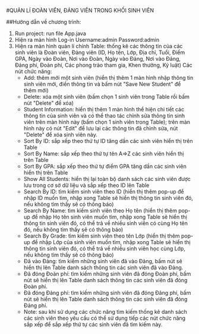 
#QUẢN LÍ ĐOÀN VIÊN, ĐẢNG VIÊN TRONG KHỐI SINH VIÊN

##Hướng dẫn về chương trình:
1. Run project: run file App.java
2. Hiện ra màn hình Log-in 
   Username:admin
   Password:admin
3. Hiện ra màn hình quản lí chính
   Table: thống kê các thông tin của các sinh viên là Đoàn viên, Đảng viên (ID, Họ tên, Lớp, Địa chỉ, Tuổi, Điểm GPA, Ngày vào Đoàn, Nơi vào Đoàn, Ngày vào Đảng, Nơi vào Đảng, Đảng phí, Đoàn phí, Các phong trào tham gia, Khen thưởng, Kỷ luật)
   Các nút chức năng:
	- Add: thêm mới một sinh viên (hiển thị thêm 1 màn hình nhập thông tin sinh viên mới, điền thông tin và bấm nút "Save New Student" để thêm mới)
	- Delete: xóa một sinh viên (bấm chọn 1 sinh viên trong Table rồi bấm nút "Delete" để xóa)
	- Student Information: hiển thị thêm 1 màn hình thể hiện chi tiết các thông tin của sinh viên và có thể thao tác chỉnh sửa thông tin sinh viên trên màn hình này (bấm chọn 1 sinh viên trong Table); trên màn hình này có nút "Edit" để lưu lại các thông tin đã chỉnh sửa, nút "Delete" để xóa sinh viên này.
	- Sort By ID: sắp xếp theo thứ tự ID tăng dần các sinh viên hiển thị trên Table
	- Sort By Name: sắp xếp theo thứ tự tên A=>Z các sinh viên hiển thị trên Table
	- Sort By GPA: sắp xếp theo thứ tự điểm GPA tăng dần các sinh viên hiển thị trên Table
	- Show All Students: hiển thị lại toàn bộ danh sách các sinh viên được lưu trong cơ sở dữ liệu và sắp xếp theo ID lên Table
	- Search By ID: tìm kiếm sinh viên theo ID (hiển thị thêm pop-up để nhập ID muốn tìm, nhập xong Table sẽ hiển thị thông tin sinh viên đó, nếu không tìm thấy sẽ có thông báo)
	- Search By Name: tìm kiếm sinh viên theo Họ tên (hiển thị thêm pop-up để nhập Họ tên sinh viên muốn tìm, nhập xong Table sẽ hiển thị thông tin sinh viên đó, có thể trả về nhiều sinh viên có cùng Họ tên đó, nếu không tìm thấy sẽ có thông báo)
	- Search By Grade: tìm kiếm sinh viên theo tên Lớp (hiển thị thêm pop-up để nhập Lớp của sinh viên muốn tìm, nhập xong Table sẽ hiển thị thông tin sinh viên đó, có thể trả về nhiều sinh viên học cùng Lớp, nếu không tìm thấy sẽ có thông báo)
	- Đã vào Đảng: tìm kiếm những sinh viên đã vào Đảng, bấm nút sẽ hiển thị lên Table danh sách thông tin các sinh viên đã vào Đảng.
	- Đã đóng Đoàn phí: tìm kiếm những sinh viên đã đóng Đoàn phí, bấm nút sẽ hiển thị lên Table danh sách thông tin các sinh viên đã đóng Đoàn phí.
	- Đã đóng Đảng phí: tìm kiếm những sinh viên đã đóng Đảng phí, bấm nút sẽ hiển thị lên Table danh sách thông tin các sinh viên đã đóng Đảng phí.
    * Note: sau khi sử dụng các chức năng tìm kiếm thống kê danh sách các sinh viên theo yêu cầu có thể sử dụng tiếp các nút chức năng sắp xếp để sắp xếp thứ tự các sinh viên đã tìm kiếm này.
   
   
   
